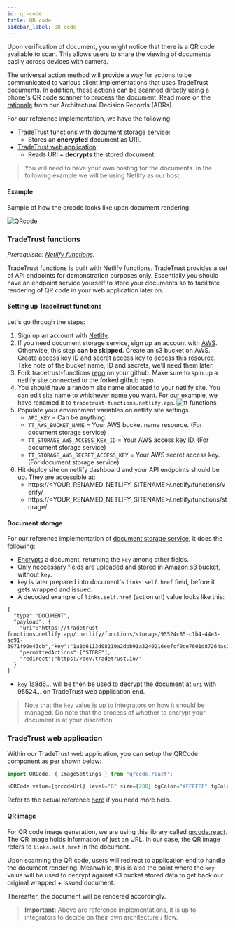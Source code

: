 ```yaml
---
id: qr-code
title: QR code
sidebar_label: QR code
---
```


Upon verification of document, you might notice that there is a QR code available to scan. This allows users to share the viewing of documents easily across devices with camera.

The universal action method will provide a way for actions to be communicated to various client implementations that uses TradeTrust documents. In addition, these actions can be scanned directly using a phone's QR code scanner to process the document. Read more on the [rationale](https://github.com/Open-Attestation/adr/blob/master/universal_actions.md) from our Architectural Decision Records (ADRs).

For our reference implementation, we have the following:

- [TradeTrust functions](https://github.com/TradeTrust/tradetrust-functions) with document storage service:
  - Stores an **encrypted** document as URI.
- [TradeTrust web application](https://github.com/TradeTrust/tradetrust-website):
  - Reads URI + **decrypts** the stored document.

> You will need to have your own hosting for the documents. In the following example we will be using Netlify as our host.

#### Example

Sample of how the qrcode looks like upon document rendering:

![QRcode](/docs/reference/tradetrust-website/qrcode.png)

### TradeTrust functions

_Prerequisite: [Netlify functions](https://docs.netlify.com/functions/overview/)._

TradeTrust functions is built with Netlify functions. TradeTrust provides a set of API endpoints for demonstration purposes only. Essentially you should have an endpoint service yourself to store your documents so to facilitate rendering of QR code in your web application later on.

#### Setting up TradeTrust functions

Let's go through the steps:

1. Sign up an account with [Netlify](https://app.netlify.com/signup).
2. If you need document storage service, sign up an account with [AWS](https://aws.amazon.com/). Otherwise, this step **can be skipped**. Create an s3 bucket on AWS. Create access key ID and secret access key to access this resource. Take note of the bucket name, ID and secrets, we'll need them later.
3. Fork tradetrust-functions [repo](https://github.com/TradeTrust/tradetrust-functions) on your github. Make sure to spin up a netlify site connected to the forked github repo.
4. You should have a random site name allocated to your netlify site. You can edit site name to whichever name you want. For our example, we have renamed it to `tradetrust-functions.netlify.app`.
   ![tt functions](/docs/reference/tradetrust-website/tt-functions.png)
5. Populate your environment variables on netlify site settings.
   - `API_KEY` = Can be anything.
   - `TT_AWS_BUCKET_NAME` = Your AWS bucket name resource. (For document storage service)
   - `TT_STORAGE_AWS_ACCESS_KEY_ID` = Your AWS access key ID. (For document storage service)
   - `TT_STORAGE_AWS_SECRET_ACCESS_KEY` = Your AWS secret access key. (For document storage service)
6. Hit deploy site on netlify dashboard and your API endpoints should be up. They are accessible at:
   - https://<YOUR_RENAMED_NETLIFY_SITENAME>/.netlify/functions/verify/
   - https://<YOUR_RENAMED_NETLIFY_SITENAME>/.netlify/functions/storage/

#### Document storage

For our reference implementation of [document storage service](https://github.com/TradeTrust/tradetrust-functions#document-storage), it does the following:

- [Encrypts](https://github.com/Open-Attestation/oa-encryption#encrypting-a-document) a document, returning the `key` among other fields.
- Only neccessary fields are uploaded and stored in Amazon s3 bucket, without `key`.
- `key` is later prepared into document's `links.self.href` field, before it gets wrapped and issued.
- A decoded example of `links.self.href` (action url) value looks like this:

```
{
  "type":"DOCUMENT",
  "payload": {
    "uri":"https://tradetrust-functions.netlify.app/.netlify/functions/storage/95524c85-c1b4-44e3-ad91-3971f90e43cb","key":"1a8d6113d08210a2dbb91a3240216eefcf0de7601d87264ac2dd831c19853547",
    "permittedActions":["STORE"],
    "redirect":"https://dev.tradetrust.io/"
  }
}
```

- `key` 1a8d6... will be then be used to decrypt the document at `uri` with 95524... on TradeTrust web application end.

> Note that the `key` value is up to integrators on how it should be managed. Do note that the process of whether to encrypt your document is at your discretion.

### TradeTrust web application

Within our TradeTrust web application, you can setup the QRCode component as per shown below:

```js
import QRCode, { ImageSettings } from "qrcode.react";

<QRCode value={qrcodeUrl} level="Q" size={200} bgColor="#FFFFFF" fgColor="#000000" imageSettings={imageSettings} />;
```

Refer to the actual reference [here](https://github.com/TradeTrust/tradetrust-website/blob/29075e295468eace4674a847bd82a7618fe51784/src/components/DocumentUtility/DocumentUtility.tsx#L64-L71) if you need more help.

#### QR image

For QR code image generation, we are using this library called [qrcode.react](https://github.com/zpao/qrcode.react). The QR image holds information of just an URL. In our case, the QR image refers to `links.self.href` in the document.

Upon scanning the QR code, users will redirect to application end to handle the document rendering. Meanwhile, this is also the point where the `key` value will be used to decrypt against s3 bucket stored data to get back our original wrapped + issued document.

Thereafter, the document will be rendered accordingly.

> **Important:** Above are reference implementations, it is up to integrators to decide on their own architecture / flow.
